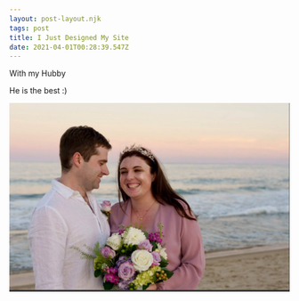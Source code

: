 ```yaml
---
layout: post-layout.njk
tags: post
title: I Just Designed My Site
date: 2021-04-01T00:28:39.547Z
---
```

<!-- Excerpt Start -->

With my Hubby

<!-- Excerpt End -->

He is the best :) 

![](/static/uploads/120959558_2879140022313897_2076469639341430245_n.jpg)